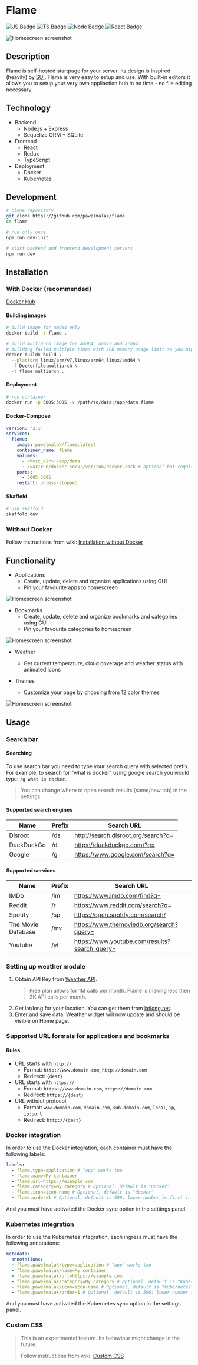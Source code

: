 # Flame

[![JS Badge](https://img.shields.io/badge/JavaScript-F7DF1E?style=for-the-badge&logo=javascript&logoColor=black)](https://shields.io/)
[![TS Badge](https://img.shields.io/badge/TypeScript-007ACC?style=for-the-badge&logo=typescript&logoColor=white)](https://shields.io/)
[![Node Badge](https://img.shields.io/badge/Node.js-43853D?style=for-the-badge&logo=node.js&logoColor=white)](https://shields.io/)
[![React Badge](https://img.shields.io/badge/React-20232A?style=for-the-badge&logo=react&logoColor=61DAFB)](https://shields.io/)

![Homescreen screenshot](./.github/_home.png)

## Description

Flame is self-hosted startpage for your server. Its design is inspired (heavily) by [SUI](https://github.com/jeroenpardon/sui). Flame is very easy to setup and use. With built-in editors it allows you to setup your very own appliaction hub in no time - no file editing necessary.

## Technology

- Backend
  - Node.js + Express
  - Sequelize ORM + SQLite
- Frontend
  - React
  - Redux
  - TypeScript
- Deployment
  - Docker
  - Kubernetes

## Development

```sh
# clone repository
git clone https://github.com/pawelmalak/flame
cd flame

# run only once
npm run dev-init

# start backend and frontend development servers
npm run dev
```

## Installation

### With Docker (recommended)

[Docker Hub](https://hub.docker.com/r/pawelmalak/flame)

#### Building images

```sh
# build image for amd64 only
docker build -t flame .

# build multiarch image for amd64, armv7 and arm64
# building failed multiple times with 2GB memory usage limit so you might want to increase it
docker buildx build \
  --platform linux/arm/v7,linux/arm64,linux/amd64 \
  -f Dockerfile.multiarch \
  -t flame:multiarch .
```

#### Deployment

```sh
# run container
docker run -p 5005:5005 -v /path/to/data:/app/data flame
```

#### Docker-Compose

```yaml
version: '2.1'
services:
  flame:
    image: pawelmalak/flame:latest
    container_name: flame
    volumes:
      - <host_dir>:/app/data
      - /var/run/docker.sock:/var/run/docker.sock # optional but required for Docker integration feature
    ports:
      - 5005:5005
    restart: unless-stopped
```

#### Skaffold

```sh
# use skaffold
skaffold dev
```

### Without Docker

Follow instructions from wiki: [Installation without Docker](https://github.com/pawelmalak/flame/wiki/Installation-without-docker)

## Functionality

- Applications
  - Create, update, delete and organize applications using GUI
  - Pin your favourite apps to homescreen

![Homescreen screenshot](./.github/_apps.png)

- Bookmarks
  - Create, update, delete and organize bookmarks and categories using GUI
  - Pin your favourite categories to homescreen

![Homescreen screenshot](./.github/_bookmarks.png)

- Weather

  - Get current temperature, cloud coverage and weather status with animated icons

- Themes
  - Customize your page by choosing from 12 color themes

![Homescreen screenshot](./.github/_themes.png)

## Usage

### Search bar

#### Searching

To use search bar you need to type your search query with selected prefix. For example, to search for "what is docker" using google search you would type: `/g what is docker`.

> You can change where to open search results (same/new tab) in the settings

#### Supported search engines

| Name       | Prefix | Search URL                          |
| ---------- | ------ | ----------------------------------- |
| Disroot    | /ds    | http://search.disroot.org/search?q= |
| DuckDuckGo | /d     | https://duckduckgo.com/?q=          |
| Google     | /g     | https://www.google.com/search?q=    |

#### Supported services

| Name               | Prefix | Search URL                                    |
| ------------------ | ------ | --------------------------------------------- |
| IMDb               | /im    | https://www.imdb.com/find?q=                  |
| Reddit             | /r     | https://www.reddit.com/search?q=              |
| Spotify            | /sp    | https://open.spotify.com/search/              |
| The Movie Database | /mv    | https://www.themoviedb.org/search?query=      |
| Youtube            | /yt    | https://www.youtube.com/results?search_query= |

### Setting up weather module

1. Obtain API Key from [Weather API](https://www.weatherapi.com/pricing.aspx).
   > Free plan allows for 1M calls per month. Flame is making less then 3K API calls per month.
2. Get lat/long for your location. You can get them from [latlong.net](https://www.latlong.net/convert-address-to-lat-long.html).
3. Enter and save data. Weather widget will now update and should be visible on Home page.

### Supported URL formats for applications and bookmarks

#### Rules

- URL starts with `http://`
  - Format: `http://www.domain.com`, `http://domain.com`
  - Redirect: `{dest}`
- URL starts with `https://`
  - Format: `https://www.domain.com`, `https://domain.com`
  - Redirect: `https://{dest}`
- URL without protocol
  - Format: `www.domain.com`, `domain.com`, `sub.domain.com`, `local`, `ip`, `ip:port`
  - Redirect: `http://{dest}`

### Docker integration

In order to use the Docker integration, each container must have the following labels:

```yml
labels:
  - flame.type=application # "app" works too
  - flame.name=My container
  - flame.url=https://example.com
  - flame.category=My category # Optional, default is "Docker"
  - flame.icon=icon-name # Optional, default is "docker"
  - flame.order=1 # Optional, default is 500; lower number is first in the list
```

And you must have activated the Docker sync option in the settings panel.

### Kubernetes integration

In order to use the Kubernetes integration, each ingress must have the following annotations:

```yml
metadata:
  annotations:
  - flame.pawelmalak/type=application # "app" works too
  - flame.pawelmalak/name=My container
  - flame.pawelmalak/url=https://example.com
  - flame.pawelmalak/category=My category # Optional, default is "Kubernetes"
  - flame.pawelmalak/icon=icon-name # Optional, default is "kubernetes"
  - flame.pawelmalak/order=1 # Optional, default is 500; lower number is first in the list
```

And you must have activated the Kubernetes sync option in the settings panel.

### Custom CSS

> This is an experimental feature. Its behaviour might change in the future.
>
> Follow instructions from wiki: [Custom CSS](https://github.com/pawelmalak/flame/wiki/Custom-CSS)
